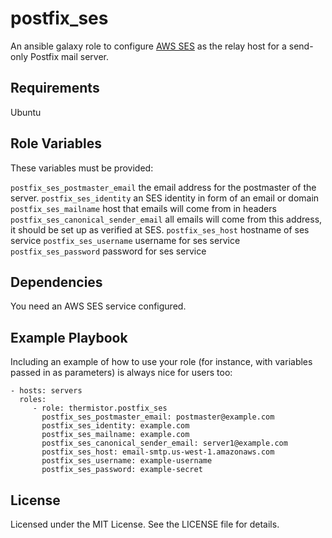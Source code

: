 # postfix_ses

An ansible galaxy role to configure [AWS SES](https://aws.amazon.com/ses/) as the relay host for a send-only Postfix mail server.

## Requirements

Ubuntu

## Role Variables

These variables must be provided:

`postfix_ses_postmaster_email` the email address for the postmaster of the server.
`postfix_ses_identity` an SES identity in form of an email or domain
`postfix_ses_mailname` host that emails will come from in headers
`postfix_ses_canonical_sender_email` all emails will come from this address, it should be set up as verified at SES.
`postfix_ses_host` hostname of ses service
`postfix_ses_username` username for ses service
`postfix_ses_password` password for ses service

## Dependencies

You need an AWS SES service configured.

## Example Playbook

Including an example of how to use your role (for instance, with variables passed in as parameters) is always nice for users too:

    - hosts: servers
      roles:
         - role: thermistor.postfix_ses
           postfix_ses_postmaster_email: postmaster@example.com
           postfix_ses_identity: example.com
           postfix_ses_mailname: example.com
           postfix_ses_canonical_sender_email: server1@example.com
           postfix_ses_host: email-smtp.us-west-1.amazonaws.com
           postfix_ses_username: example-username
           postfix_ses_password: example-secret


## License

Licensed under the MIT License. See the LICENSE file for details.

